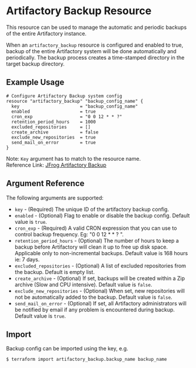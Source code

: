 # Artifactory Backup Resource

This resource can be used to manage the automatic and periodic backups of the entire Artifactory instance.

When an `artifactory_backup` resource is configured and enabled to true, backup of the entire Artifactory system will be done automatically and periodically. 
The backup process creates a time-stamped directory in the target backup directory.

## Example Usage

```hcl
# Configure Artifactory Backup system config
resource "artifactory_backup" "backup_config_name" {
  key                       = "backup_config_name"
  enabled                   = true
  cron_exp                  = "0 0 12 * * ?"
  retention_period_hours    = 1000
  excluded_repositories     = []
  create_archive            = false
  exclude_new_repositories  = true
  send_mail_on_error        = true
}
```
Note: `Key` argument has to match to the resource name.   
Reference Link: [JFrog Artifactory Backup](https://www.jfrog.com/confluence/display/JFROG/Backups)

## Argument Reference

The following arguments are supported:

* `key`                          - (Required) The unique ID of the artifactory backup config.
* `enabled`                      - (Optional) Flag to enable or disable the backup config. Default value is `true`.
* `cron_exp`                     - (Required) A valid CRON expression that you can use to control backup frequency. Eg: "0 0 12 * * ? ".
* `retention_period_hours`       - (Optional) The number of hours to keep a backup before Artifactory will clean it up to free up disk space. Applicable only to non-incremental backups. Default value is 168 hours ie: 7 days.
* `excluded_repositories`        - (Optional) A list of excluded repositories from the backup. Default is empty list.
* `create_archive`               - (Optional) If set, backups will be created within a Zip archive (Slow and CPU intensive). Default value is `false`.
* `exclude_new_repositories`     - (Optional) When set, new repositories will not be automatically added to the backup. Default value is `false`.
* `send_mail_on_error`           - (Optional) If set, all Artifactory administrators will be notified by email if any problem is encountered during backup. Default value is `true`.

## Import

Backup config can be imported using the key, e.g.

```
$ terraform import artifactory_backup.backup_name backup_name
```
